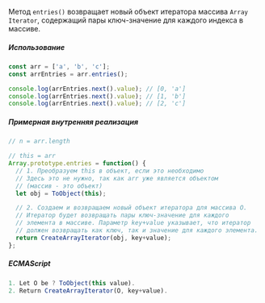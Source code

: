 Метод `entries()` возвращает новый объект итератора массива `Array Iterator`, содержащий пары ключ-значение для каждого индекса в массиве.

##### Использование

```js
const arr = ['a', 'b', 'c'];
const arrEntries = arr.entries();

console.log(arrEntries.next().value); // [0, 'a']
console.log(arrEntries.next().value); // [1, 'b']
console.log(arrEntries.next().value); // [2, 'c']
```

##### Примерная внутренняя реализация

```js
// n = arr.length

// this = arr
Array.prototype.entries = function() {
  // 1. Преобразуем this в объект, если это необходимо
  // Здесь это не нужно, так как arr уже является объектом
  // (массив - это объект)
  let obj = ToObject(this);

  // 2. Создаем и возвращаем новый объект итератора для массива O. 
  // Итератор будет возвращать пары ключ-значение для каждого 
  // элемента в массиве. Параметр key+value указывает, что итератор 
  // должен возвращать как ключ, так и значение для каждого элемента.
  return CreateArrayIterator(obj, key+value);
};
```

##### ECMAScript

```js
1. Let O be ? ToObject(this value).
2. Return CreateArrayIterator(O, key+value).
```
